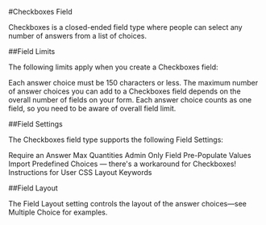 #Checkboxes Field

Checkboxes is a closed-ended field type where people can select any number of answers from a list of choices.


##Field Limits

The following limits apply when you create a Checkboxes field:

Each answer choice must be 150 characters or less.
The maximum number of answer choices you can add to a Checkboxes field depends on the overall number of fields on your form. Each answer choice counts as one field, so you need to be aware of overall field limit.

##Field Settings

The Checkboxes field type supports the following Field Settings:

Require an Answer
Max Quantities
Admin Only Field
Pre-Populate Values
Import Predefined Choices — there's a workaround for Checkboxes!
Instructions for User
CSS Layout Keywords

##Field Layout

The Field Layout setting controls the layout of the answer choices—see Multiple Choice for examples.